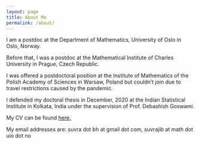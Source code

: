 ```yaml
---
layout: page
title: About Me
permalink: /about/
---
```


I am a postdoc at the Department of Mathematics, University of Oslo in Oslo, Norway.

Before that, I was a postdoc at the Mathematical Institute of Charles University in Prague, Czech Republic.

I was offered a postdoctoral position at the Institute of Mathematics of the Polish Academy of Sciences in Warsaw, Poland but couldn’t join due to travel restrictions caused by the pandemic.

I defended my doctoral thesis in December, 2020 at the Indian Statistical Institute in Kolkata, India under the supervision of Prof. Debashish Goswami.

My CV can be found [here.](suvrajit-bhattacharjee-cv.pdf)

My email addresses are: suvra dot bh at gmail dot com, suvrajib at math dot uio dot no